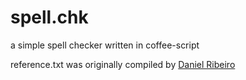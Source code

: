 spell.chk
=========

a simple spell checker written in coffee-script

reference.txt was originally compiled by [Daniel Ribeiro](https://github.com/danielribeiro/)
